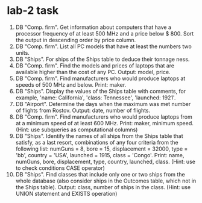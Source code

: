 # lab-2 task

1. DB "Comp. firm". Get information about computers that
have a processor frequency of at least 500 MHz and a price below $ 800.
Sort the output in descending order by price column.
2. DB "Comp. firm". List all PC models that have at least the numbers
two units.
3. DB "Ships". For ships of the Ships table to deduce their tonnage
ness.
4. DB "Comp. firm". Find the models and prices of laptops that are available
higher than the cost of any PC. Output: model, price.
5. DB "Comp. firm". Find manufacturers who would produce laptops
at speeds of 500 MHz and below. Print: maker.
6. DB "Ships". Display the values ​​of the Ships table with comments,
for example, 'name: California', 'class: Tennessee', 'launched: 1921'.
7. DB "Airport". Determine the days when the maximum was met
number of flights from Rostov. Output: date, number of flights.
8. DB "Comp. firm". Find manufacturers who would produce laptops from
at a minimum speed of at least 600 MHz. Print: maker,
minimum speed. (Hint: use subqueries as
computational columns)
9. DB "Ships". Identify the names of all ships from the Ships table that
satisfy, as a last resort, combinations of any four
criteria from the following list: numGuns = 8, bore = 15,
displacement = 32000, type = 'bb', country = 'USA', launched = 1915,
class = 'Congo'. Print: name, numGuns, bore, displacement, type,
country, launched, class. (Hint: use to check conditions
CASE operator)
10. DB "Ships". Find classes that include only one or two
ships from the whole database (also consider ships in the Outcomes table, which
not in the Ships table). Output: class, number of ships in the class.
(Hint: use UNION statement and EXISTS operation)